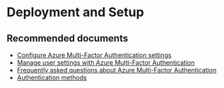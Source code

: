 <properties
    pageTitle="Deployment and Setup"
    description="Deployment and Setup"
    service="microsoft.aad"
    resource="Microsoft_AAD_IAM"
    authors="curtand"
    displayOrder="1770"
    supportTopicIds="32615399,32596893"
    selfHelpType="generic"
    resourceTags=""
    productPesIds="16579"
    cloudEnvironments="public"
 />

# Deployment and Setup

## **Recommended documents**

* [Configure Azure Multi-Factor Authentication settings](https://docs.microsoft.com/azure/active-directory/authentication/howto-mfa-mfasettings)
* [Manage user settings with Azure Multi-Factor Authentication](https://docs.microsoft.com/azure/active-directory/authentication/howto-mfa-userdevicesettings)
* [Frequently asked questions about Azure Multi-Factor Authentication](https://docs.microsoft.com/azure/active-directory/authentication/multi-factor-authentication-faq)
* [Authentication methods](https://docs.microsoft.com/azure/active-directory/authentication/concept-authentication-methods)
